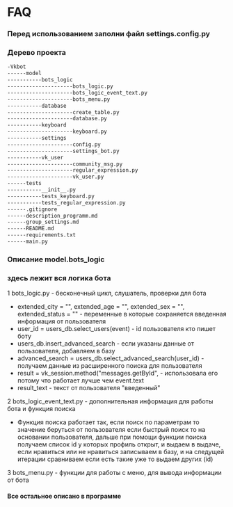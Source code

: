 # FAQ
### Перед использованием заполни файл settings.config.py
### Дерево проекта
```html
-Vkbot
------model
-----------bots_logic
---------------------bots_logic.py
---------------------bots_logic_event_text.py
---------------------bots_menu.py
-----------database
---------------------create_table.py
---------------------database.py
-----------keyboard
---------------------keyboard.py
-----------settings
---------------------config.py
---------------------settings_bot.py
-----------vk_user
---------------------community_msg.py
---------------------regular_expression.py
---------------------vk_user.py
------tests
-----------__init__.py
-----------tests_keyboard.py
-----------tests_regular_expression.py
------.gitignore
------description_programm.md
------group_settings.md
------README.md
------requirements.txt
------main.py
```
### Описание model.bots_logic
### здесь лежит вся логика бота
1 bots_logic.py - бесконечный цикл, слушатель, проверки для бота
* extended_city = "", extended_age = "", extended_sex = "", extended_status = "" - переменные в которые сохраняется введенная информация от пользователя
* user_id = users_db.select_users(event) - id пользователя кто пишет боту
* users_db.insert_advanced_search - если указаны данные от пользователя, добавляем в базу
* advanced_search = users_db.select_advanced_search(user_id) - получаем данные из расширенного поиска для пользователя
* result = vk_session.method("messages.getById", - использовала его потому что работает лучше чем event.text
* result_text - текст от пользователя "введенный"

2 bots_logic_event_text.py - дополнительная информация для работы бота и функция поиска
* Функция поиска работает так, если поиск по параметрам то значение беруться от пользователя
если быстрый поиск то на основании пользователя, дальше при помощи функции поиска получаем список id
у которых профиль открыт, и выдаем в выдаче, если нравиться или не нравиться записываем в базу,
и на следущей итерации сравниваем если есть такие уже то выдаем других (id)

3 bots_menu.py - функции для работы с меню, для вывода информации от бота
#### Все остальное описано в программе
